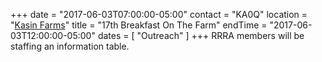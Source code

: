 +++
date = "2017-06-03T07:00:00-05:00"
contact = "KA0Q"
location = "[Kasin Farms](/places/hawley-mn-kasin-farms/)"
title = "17th Breakfast On The Farm"
endTime = "2017-06-03T12:00:00-05:00"
dates = [ "Outreach" ]
+++
RRRA members will be staffing an information table.
